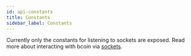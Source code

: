 ```yaml
---
id: api-constants
title: Constants
sidebar_label: Constants
---
```


Currently only the constants for listening to sockets are exposed. Read more about interacting with bcoin via [sockets](/docs/api-sockets.html).
